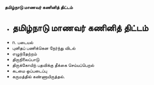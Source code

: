 **தமிழ்நாடு மாணவர் கணினித் திட்டம்**
- # தமிழ்நாடு மாணவர் கணினித் திட்டம்
- n. படையல்
- புனிதப் பணிக்கென நேர்ந்து விடல்
- எழுந்தேற்றம்
- திருநிலைப்பாடு
- திருக்கோயிற் பதவிக்கு தீக்கை செய்யப்பெறல்
- கடமை ஒப்படைப்பு
- கருமத்தில் கண்ணாயிருத்தல்.


